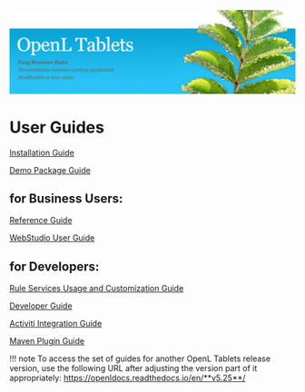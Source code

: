 ![](img/OpenLHome.png)

# User Guides


[Installation Guide](documentation/guides/installation_guide.md)

[Demo Package Guide](documentation/guides/demo_package_guide.md)

## for Business Users:

[Reference Guide](documentation/guides/reference_guide.md)

[WebStudio User Guide](documentation/guides/webstudio_user_guide.md)

## for Developers:

[Rule Services Usage and Customization Guide](documentation/guides/rule_services_usage_and_customization_guide.md)

[Developer Guide](documentation/guides/developer_guide.md)

[Activiti Integration Guide](ddocumentation/guides/activiti_integration_guide.md)

[Maven Plugin Guide](documentation/guides/maven_plugin_guide.md)

!!! note
	To access the set of guides for another OpenL Tablets release version, use the following URL after adjusting the version part of it appropriately: https://openldocs.readthedocs.io/en/**v5.25**/
